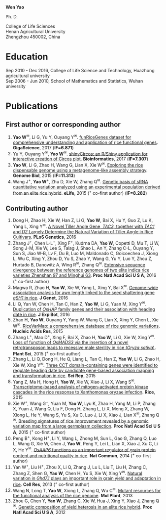 
**Wen Yao**  

Ph. D.  

College of Life Sciences  
Henan Agricultural University  
Zhengzhou 450002, China  

# Education  
Sep 2010 - Dec 2016, College of Life Science and Technology, Huazhong agricultural university  
Sep 2006 - Jun 2010, School of Mathematics and Statistics, Wuhan university  

# Publications  
## First author or corresponding author  
1. **Yao W**<sup>✉</sup>, Li G, Yu Y, Ouyang Y<sup>✉</sup>. <a href="https://academic.oup.com/gigascience/advance-article/doi/10.1093/gigascience/gix119/4689117" target="_blank">funRiceGenes dataset for comprehensive understanding and application of rice functional genes</a>. **GigaScience**, 2017 (**IF=6.871**)  
2. Yu Y, Ouyang Y<sup>✉</sup>, **Yao W**<sup>✉</sup>. <a href="https://doi.org/10.1093/bioinformatics/btx763" target="_blank">shinyCircos: an R/Shiny application for interactive creation of Circos plot</a>. **Bioinformatics**, 2017 (**IF=7.307**)  
3. **Yao W**, Li G, Zhao H, Wang G, Lian X, Xie W<sup>✉</sup>. <a href="https://genomebiology.biomedcentral.com/articles/10.1186/s13059-015-0757-3" target="_blank">Exploring the rice dispensable genome using a metagenome-like assembly strategy</a>. **Genome Biol**, 2015 (**IF=11.313**)  
4. Wang J<sup>+</sup>, **Yao W**<sup>+</sup>, Zhu D, Xie W, Zhang Q<sup>✉</sup>. <a href="https://elifesciences.org/articles/03913" target="_blank">Genetic basis of sRNA quantitative variation analyzed using an experimental population derived from an elite rice hybrid</a>. **eLife**, 2015 (<sup>+</sup> co-first author) (**IF=8.282**)  

## Contributing author  
1.	Dong H, Zhao H, Xie W, Han Z, Li G, **Yao W**, Bai X, Hu Y, Guo Z, Lu K, Yang L, Xing Y<sup>✉</sup>. <a href="http://journals.plos.org/plosgenetics/article?id=10.1371/journal.pgen.1006412" target="_blank">A Novel Tiller Angle Gene, *TAC3*, together with *TAC1* and *D2* Largely Determine the Natural Variation of Tiller Angle in Rice Cultivars</a>. **PLoS Genetics**, 2016  
2.	Zhang J<sup>+</sup>, Chen L-L<sup>+</sup>, Xing F<sup>+</sup>, Kudrna DA, **Yao W**, Copetti D, Mu T, Li W, Song J-M, Xie W, Lee S, Talag J, Shao L, An Y, Zhang C-L, Ouyang Y, Sun S, Jiao W-B, Lv F, Du B, Luo M, Maldonado C, Goicoechea J, Xiong L, Wu C, Xing Y, Zhou D, Yu S, Zhao Y, Wang G, Yu Y, Luo Y, Zhou Z, Hurtado B, Danowitz A, Wing R<sup>✉</sup>, Zhang Q<sup>✉</sup>. <a href="http://www.pnas.org/content/113/35/E5163.full" target="_blank">Extensive sequence divergence between the reference genomes of two elite indica rice varieties Zhenshan 97 and Minghui 63</a>. **Proc Natl Acad Sci U S A**, 2016 (<sup>+</sup> co-first author)  
3. Magwa R, Zhao H, **Yao W**, Xie W, Yang L, Xing Y, Bai X<sup>✉</sup>. <a href="https://link.springer.com/article/10.1007/s12041-016-0679-1" target="_blank">Genome-wide association analysis for awn length linked to the seed shattering gene *qSH1* in rice</a>. **J Genet**, 2016  
4.	Li Q, Yan W, Chen H, Tan C, Han Z, **Yao W**, Li G, Yuan M, Xing Y<sup>✉</sup>. <a href="https://doi.org/10.1093/jxb/erv566" target="_blank">Duplication of *OsHAP* family genes and their association with heading date in rice</a>. **J Exp Bot**, 2016  
5. Zhao H, **Yao W**, Ouyang Y, Yang W, Wang G, Lian X, Xing Y, Chen L, Xie W<sup>✉</sup>. <a href="https://academic.oup.com/nar/article/43/D1/D1018/2439488/RiceVarMap-a-comprehensive-database-of-rice" target="_blank">RiceVarMap: a comprehensive database of rice genomic variations</a>. **Nucleic Acids Res**, 2015  
6. Zhang L<sup>+</sup>, Mao D<sup>+</sup>, Xing F, Bai X, Zhao H, **Yao W**, Li G, Xie W, Xing Y<sup>✉</sup>. <a href="http://www.sciencedirect.com/science/article/pii/S0168945215001739" target="_blank">Loss of function of *OsMADS3* via the insertion of a novel retrotransposon leads to recessive male sterility in rice (*Oryza sativa*)</a>. **Plant Sci**, 2015 (<sup>+</sup> co-first author)  
7. Zhang L, Li Q, Dong H, He Q, Liang L, Tan C, Han Z, **Yao W**, Li G, Zhao H, Xie W, Xing Y<sup>✉</sup>. <a href="https://www.nature.com/articles/srep07663" target="_blank">Three CCT domain-containing genes were identified to regulate heading date by candidate gene-based association mapping and transformation in rice</a>. **Sci Rep**, 2015  
8. Yang Z, Ma H, Hong H, **Yao W**, Xie W, Xiao J, Li X, Wang S<sup>✉</sup>. <a href="https://thericejournal.springeropen.com/articles/10.1186/s12284-014-0038-x" target="_blank">Transcriptome-based analysis of mitogen-activated protein kinase cascades in the rice response to Xanthomonas oryzae infection</a>. **Rice**, 2015  
9. Xie W<sup>+</sup>, Wang G<sup>+</sup>, Yuan M, **Yao W**, Lyu K, Zhao H, Yang M, Li P, Zhang X, Yuan J, Wang Q, Liu F, Dong H, Zhang L, Li X, Meng X, Zhang W, Xiong L, He Y, Wang S, Yu S, Xu C, Luo J, Li X, Xiao J, Lian X<sup>✉</sup>, Zhang Q<sup>✉</sup>. <a href="http://www.pnas.org/content/112/39/E5411.full" target="_blank">Breeding signatures of rice improvement revealed by a genomic variation map from a large germplasm collection</a>. **Proc Natl Acad Sci U S A**, 2015 (<sup>+</sup> co-first author)  
10. Peng B<sup>+</sup>, Kong H<sup>+</sup>, Li Y, Wang L, Zhong M, Sun L, Gao G, Zhang Q, Luo L, Wang G, Xie W, Chen J, **Yao W**, Peng Y, Lei L, Lian X, Xiao J, Xu C, Li X, He Y<sup>✉</sup>. <a href="https://www.nature.com/articles/ncomms5847" target="_blank">*OsAAP6* functions as an important regulator of grain protein content and nutritional quality in rice</a>. **Nat Commun**, 2014 (<sup>+</sup> co-first author)  
11. Yan W<sup>+</sup>, Liu H<sup>+</sup>, Zhou X, Li Q, Zhang J, Lu L, Liu T, Liu H, Zhang C, Zhang Z, Shen G, **Yao W**, Chen H, Yu S, Xie W, Xing Y<sup>✉</sup>. <a href="http://www.nature.com/cr/journal/v23/n7/full/cr201343a.html" target="_blank">Natural variation in *Ghd7.1* plays an important role in grain yield and adaptation in rice</a>. **Cell Res**, 2013 (<sup>+</sup> co-first author)  
12. Wang N, Long T, **Yao W**, Xiong L, Zhang Q, Wu C<sup>✉</sup>. <a href="http://www.sciencedirect.com/science/article/pii/S1674205214600253" target="_blank">Mutant resources for the functional analysis of the rice genome</a>. **Mol Plant**, 2013  
13. Zhou G, Chen Y, **Yao W**, Zhang C, Xie W, Hua J, Xing Y, Xiao J, Zhang Q<sup>✉</sup>. <a href="http://www.pnas.org/content/109/39/15847.long" target="_blank">Genetic composition of yield heterosis in an elite rice hybrid</a>. **Proc Natl Acad Sci U S A**, 2012  
